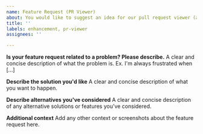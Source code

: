 ```yaml
---
name: Feature Request (PR Viewer)
about: You would like to suggest an idea for our pull request viewer (app.semanticdiff.com)
title: ''
labels: enhancement, pr-viewer
assignees: ''

---
```


**Is your feature request related to a problem? Please describe.**
A clear and concise description of what the problem is. Ex. I'm always frustrated when [...]

**Describe the solution you'd like**
A clear and concise description of what you want to happen.

**Describe alternatives you've considered**
A clear and concise description of any alternative solutions or features you've considered.

**Additional context**
Add any other context or screenshots about the feature request here.
